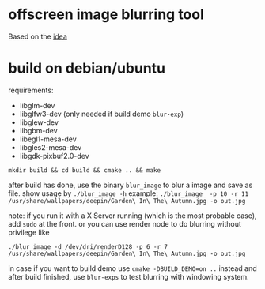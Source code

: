 offscreen image blurring tool
===

Based on the [idea](http://rastergrid.com/blog/2010/09/efficient-gaussian-blur-with-linear-sampling/)

build on debian/ubuntu
===
requirements:
+ libglm-dev
+ libglfw3-dev (only needed if build demo `blur-exp`)
+ libglew-dev
+ libgbm-dev
+ libegl1-mesa-dev
+ libgles2-mesa-dev
+ libgdk-pixbuf2.0-dev

`mkdir build && cd build && cmake .. && make`

after build has done, 
use the binary `blur_image` to blur a image and save as file. show usage by `./blur_image -h` 
  example: `./blur_image  -p 10 -r 11 /usr/share/wallpapers/deepin/Garden\ In\ The\ Autumn.jpg -o out.jpg `

note: if you run it with a X Server running (which is  the most probable case), add `sudo` at the front.
or you can use render node to do blurring without privilege like 
```
./blur_image -d /dev/dri/renderD128 -p 6 -r 7 /usr/share/wallpapers/deepin/Garden\ In\ The\ Autumn.jpg -o out.jpg 
```

in case if you want to build demo
use `cmake -DBUILD_DEMO=on ..` instead and after build finished, 
use `blur-exps` to test blurring with windowing system. 
